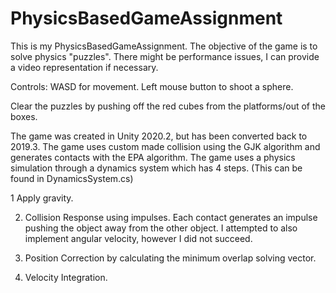 # PhysicsBasedGameAssignment


This is my PhysicsBasedGameAssignment.
The objective of the game is to solve physics "puzzles".
There might be performance issues, I can provide a video representation if necessary.

Controls: 
WASD for movement.
Left mouse button to shoot a sphere.


Clear the puzzles by pushing off the red cubes from the platforms/out of the boxes.

The game was created in Unity 2020.2, but has been converted back to 2019.3.
The game uses custom made collision using the GJK algorithm and generates contacts with the EPA algorithm.
The game uses a physics simulation through a dynamics system which has 4 steps. (This can be found in DynamicsSystem.cs)

1 Apply gravity.

2. Collision Response using impulses. 
Each contact generates an impulse pushing the object away from the other object.
I attempted to also implement angular velocity, however I did not succeed.

3. Position Correction by calculating the minimum overlap solving vector.

4. Velocity Integration.
